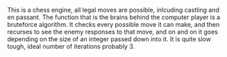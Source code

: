 This is a chess engine, all legal moves are possible, inlcuding castling and en passant. The function that is the brains behind the computer player is a bruteforce algorithm. It checks every possible move it can make, and then recurses to see the enemy responses to that move, and on and on it goes depending on the size of an integer passed down into it. It is quite slow tough, ideal number of iterations probably 3. 
